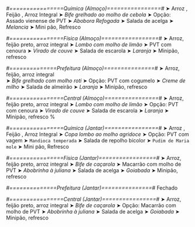 
*#================Química (Almoço)================#*
➤ Arroz ,  Feijão ,  Arroz Integral
➤ *Bife grelhado ao molho de cebola*
➤ Opção: Assado vienense de PVT 
➤ *Abobora Refogada*
➤ Salada de acelga
➤ *Melancia*
➤ Mini pão, Refresco

*#================Física (Almoço)=================#*
➤ Arroz, feijão preto, arroz integral
➤ *Lombo com molho de limão*
➤ PVT com cenoura
➤ *Virado de couve*
➤ Salada de escarola
➤ *Laranja*
➤ Minipão, refresco

*#==============Prefeitura (Almoço)===============#*
➤ Arroz, feijão, arroz integral  
➤ *Bife grelhado com molho roti*
➤ Opção: PVT com cogumelo
➤ *Creme de milho*
➤ Salada de almeirão
➤ *Laranja*
➤ Minipão, refresco

*#================Central (Almoço)================#*
➤ Arroz, feijão preto, arroz integral
➤ *Lombo com molho de limão*
➤ Opção: PVT com cenoura
➤ *Virado de couve*
➤ Salada de escarola
➤ *Laranja*
➤ Minipão, refresco
%

*#================Química (Jantar)================#*
➤ Arroz ,  Feijão ,  Arroz Integral
➤ *Copa lombo ao molho agridoce*
➤ Opção: PVT com vagem
➤ `Mandioca temperada`
➤ Salada de repolho bicolor 
➤ `Pudim de Maria mole`
➤ Mini pão, Refresco

*#================Física (Jantar)=================#*
➤ Arroz, feijão preto, arroz integral
➤ *Bife de caçarola*
➤ Macarrão com molho de PVT
➤ *Abobrinha à juliana*
➤ Salada de acelga
➤ *Goiabada*
➤ Minipão, refresco

*#==============Prefeitura (Jantar)===============#*
Fechado

*#================Central (Jantar)================#*
➤ Arroz, feijão preto, arroz integral
➤ *Bife de caçarola*
➤ Opção: Macarrão com molho de PVT
➤ *Abobrinha à juliana*
➤ Salada de acelga
➤ *Goiabada*
➤ Minipão, refresco
